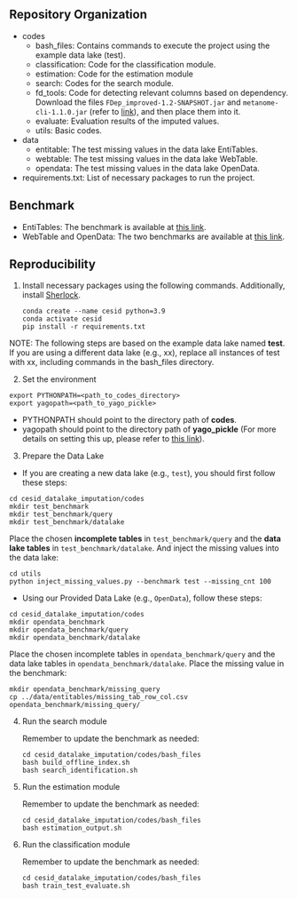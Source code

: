 ## Repository Organization
- codes
  - bash_files: Contains commands to execute the project using the example data lake (test).
  - classification: Code for the classification module.
  - estimation: Code for the estimation module
  - search: Codes for the search module.
  - fd_tools: Code for detecting relevant columns based on dependency. Download the files `FDep_improved-1.2-SNAPSHOT.jar` and `metanome-cli-1.1.0.jar` (refer to [link](https://github.com/sekruse/metanome-cli)), and then place them into it.
  - evaluate: Evaluation results of the imputed values.
  - utils: Basic codes.
- data
  - entitable: The test missing values in the data lake EntiTables.
  - webtable: The test missing values in the data lake WebTable.
  - opendata: The test missing values in the data lake OpenData.
- requirements.txt: List of necessary packages to run the project.
  
## Benchmark
- EntiTables: The benchmark is available at [this link](https://github.com/iai-group/cikm2019-table).
- WebTable and OpenData: The two benchmarks are available at [this link](https://github.com/RLGen/LakeBench).


## Reproducibility
1. Install necessary packages using the following commands. Additionally, install [Sherlock](https://github.com/mitmedialab/sherlock-project/tree/f194013e795d90bc63553a2c47bb33f56c1c7b53).
   ```
   conda create --name cesid python=3.9
   conda activate cesid
   pip install -r requirements.txt
   ```
NOTE: The following steps are based on the example data lake named **test**. If you are using a different data lake (e.g., xx), replace all instances of test with xx, including commands in the bash_files directory.

2. Set the environment
  ```
  export PYTHONPATH=<path_to_codes_directory>
  export yagopath=<path_to_yago_pickle>
 ```
- PYTHONPATH should point to the directory path of **codes**.
- yagopath should point to the directory path of **yago_pickle** (For more details on setting this up, please refer to [this link](https://github.com/northeastern-datalab/santos)).

3. Prepare the Data Lake
  - If you are creating a new data lake (e.g., `test`), you should first follow these steps:
```
cd cesid_datalake_imputation/codes
mkdir test_benchmark
mkdir test_benchmark/query
mkdir test_benchmark/datalake
```
Place the chosen **incomplete tables** in `test_benchmark/query` and the **data lake tables** in `test_benchmark/datalake`.
And inject the missing values into the data lake: 
```
cd utils
python inject_missing_values.py --benchmark test --missing_cnt 100
```
  - Using our Provided Data Lake (e.g., `OpenData`), follow these steps:
```
cd cesid_datalake_imputation/codes
mkdir opendata_benchmark
mkdir opendata_benchmark/query
mkdir opendata_benchmark/datalake
```
Place the chosen incomplete tables in `opendata_benchmark/query` and the data lake tables in `opendata_benchmark/datalake`.
Place the missing value in the benchmark:
```
mkdir opendata_benchmark/missing_query
cp ../data/entitables/missing_tab_row_col.csv opendata_benchmark/missing_query/
```
  
4. Run the search module
   
   Remember to update the benchmark as needed:
   ```
   cd cesid_datalake_imputation/codes/bash_files
   bash build_offline_index.sh
   bash search_identification.sh
   ```
5. Run the estimation module
   
   Remember to update the benchmark as needed:
   ```
   cd cesid_datalake_imputation/codes/bash_files
   bash estimation_output.sh
   ```
6. Run the classification module
   
   Remember to update the benchmark as needed:
   ```
   cd cesid_datalake_imputation/codes/bash_files
   bash train_test_evaluate.sh
   ```
